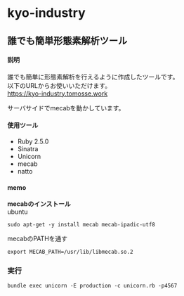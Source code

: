 # kyo-industry

## 誰でも簡単形態素解析ツール

#### 説明
誰でも簡単に形態素解析を行えるように作成したツールです。  
以下のURLからお使いいただけます。  
https://kyo-industry.tomosse.work
  
サーバサイドでmecabを動かしています。

#### 使用ツール
- Ruby 2.5.0
- Sinatra
- Unicorn
- mecab
- natto

#### memo
__mecabのインストール__  
ubuntu
```
sudo apt-get -y install mecab mecab-ipadic-utf8
```
mecabのPATHを通す
```
export MECAB_PATH=/usr/lib/libmecab.so.2
```

### 実行
```
bundle exec unicorn -E production -c unicorn.rb -p4567
```
